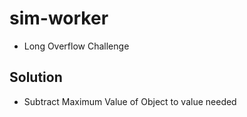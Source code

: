 # sim-worker
* Long Overflow Challenge

## Solution
* Subtract Maximum Value of Object to value needed

